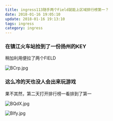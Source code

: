 ```yaml
---
title: ingress113随手两个Field就能上区域排行榜第一？
date: 2018-01-16 19:05:10
update: 2018-01-16 19:13:10
tags: ingress
category: ingress
---
```


### 在镇江火车站捡到了一份扬州的KEY

稍加利用便拉了两个FIELD
<!--more-->

![BCrp.jpg](https://img.totoro.pub/blog/ingress/BCrp.jpg)

### 这么冷的天也没人会出来玩游戏

果不其然，第二天打开排行榜一看排到了第一

![BQdX.jpg](https://img.totoro.pub/blog/ingress/BQdX.jpg)

![BIfy.jpg](https://img.totoro.pub/blog/ingress/BIfy.jpg)

